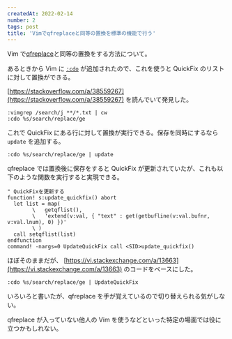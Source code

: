```yaml
---
createdAt: 2022-02-14
number: 2
tags: post
title: 'Vimでqfreplaceと同等の置換を標準の機能で行う'
---
```


Vim で[qfreplace](https://github.com/thinca/vim-qfreplace)と同等の置換をする方法について。

あるときから Vim に [`:cdo`](https://vim-jp.org/vimdoc-ja/quickfix.html#:cdo) が追加されたので、これを使うと QuickFix のリストに対して置換ができる。

[https://stackoverflow.com/a/38559267](https://stackoverflow.com/a/38559267) を読んでいて発見した。

```vim
:vimgrep /search/j **/*.txt | cw
:cdo %s/search/replace/ge
```

これで QuickFix にある行に対して置換が実行できる。保存を同時にするなら `update` を追加する。

```vim
:cdo %s/search/replace/ge | update
```

qfreplace では置換後に保存をすると QuickFix が更新されていたが、これも以下のような関数を実行すると実現できる。

```vim
" QuickFixを更新する
function! s:update_quickfix() abort
  let list = map(
        \   getqflist(),
        \   'extend(v:val, { "text" : get(getbufline(v:val.bufnr, v:val.lnum), 0) })'
        \ )
  call setqflist(list)
endfunction
command! -nargs=0 UpdateQuickFix call <SID>update_quickfix()
```

ほぼそのままだが、 [https://vi.stackexchange.com/a/13663](https://vi.stackexchange.com/a/13663) のコードをベースにした。

```vim
:cdo %s/search/replace/ge | UpdateQuickFix
```

いろいろと書いたが、qfreplace を手が覚えているので切り替えられる気がしない。

qfreplace が入っていない他人の Vim を使うなどといった特定の場面では役に立つかもしれない。
